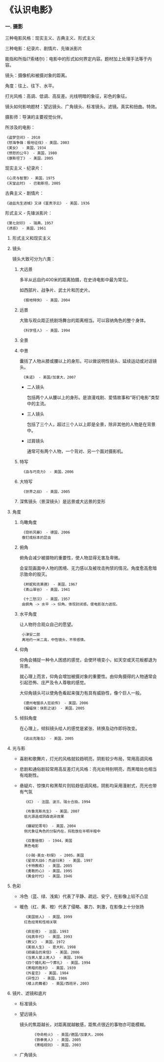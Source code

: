 # 《认识电影》

### 一. 摄影

三种电影风格：现实主义、古典主义、形式主义

三种电影：纪录片、剧情片、先锋派影片

能指和所指(?索绪尔)：电影中的形式如何界定内容。题材加上处理手法等于内容。

镜头：摄像机和被摄对象的距离。

角度：往上、往下、水平。

打光风格：高调、低调、高反差。光线明暗的象征，彩色的象征。

镜头如何影响题材：望远镜头、广角镜头、标准镜头。滤镜。真实和扭曲。特效。

摄影师：导演的主要视觉伙伴。

所涉及的电影：

    《盗梦空间》- 2010
    《怒海争锋：极地征伐》- 美国，2003
    《美女》 - 美国，1934
    《愤怒的公牛》 - 美国，1980
    《康斯坦丁》 - 美国，2005

现实主义 - 纪录片：

    《心灵与智慧》- 美国，1975
    《天堂此时》 - 巴勒斯坦，2005

古典主义 - 剧情片：

    《迪兹先生进城》又译《富贵浮云》 - 美国，1936

形式主义 - 先锋派影片：

    《第七封印》 - 瑞典，1957
    《诱惑》 - 美国，1961

1. 形式主义和现实主义

2. 镜头

    镜头大致可分为六类：

    1. 大远景

        多半从远自约400米的距离拍摄，在史诗电影中最为常见。

        如西部片、战争片、武士片和历史片。

            《极地特快》 - 美国，2004

    2. 远景

        大致与观众距正统剧场舞台的距离相当。可以容纳角色的整个身体。

            《科学怪人》 - 美国，1994

    3. 全景
    4. 中景
        
        囊括了人物从膝或腰以上的身形。可以做说明性镜头、延续运动或对话镜头。

            《朱诺》 - 美国/加拿大，2007

        - 二人镜头

            包括两个人从腰以上的身形。是浪漫戏剧、爱情故事和“哥们电影”类型中的主流。

        - 三人镜头

            包括了三个人，超过三个人以上即是全景，除非其他的人物是在背景中。

        - 过肩镜头

            通常可有两个人物，一个背对、另一个面对摄影机。

    5. 特写

            《血与巧克力》 - 美国，2006

    6. 大特写

            《世界之战》 - 美国，2005

    7. 深焦镜头（景深镜头）是远景或大远景的变形

3. 角度
            
    1. 鸟瞰角度

            《窃听风暴》 - 德国，2006
            像钉成标本的昆虫

    2. 俯角

        俯角会减少被摄物的重要性，使人物显得无害及卑微。

        会呈现画面中人物的困境、无力感以及被攻击拘禁的情况。角度愈高愈暗示致命的毁灭。

            《邦妮和克莱德》 - 美国，1967
            《青山翠谷》 - 美国，1941

            《十二怒汉》 - 美国，1957 
            由俯角 -> 水平 -> 仰角，体现封闭感，使电影张力迸现。
        

    3. 水平角度

        让人物符合观众自己的愿望。

            小津安二郎
            离地约一米二高，中性镜头，不带感情。

    4. 仰角

        仰角会捕捉一种令人困惑的感觉，会使环境变小，如天空或天花板都退为背景。

        就心理上而言，仰角会增加被摄对象的重要性。由仰角摄得的人物通常会引起恐怖、庄严及令人尊敬的感觉。

        大仰角镜头可以使角色看起来强力有具有威胁性，像个巨人一般。

            《德州电锯杀人狂前传》 - 美国，2006
            《蝙蝠侠：侠影之谜》 - 美国，2005

    5. 倾斜角度

        在心理上，倾斜镜头给人的感觉是紧张、转换及动作即将改变。

            《逃出克隆岛》 - 美国，2005

4. 光与影

    - 喜剧和歌舞片，灯光的风格就较趋明亮，阴影较少布局，常用高调风格
    - 悲剧和通俗剧较常用高反差灯光风格：亮光处特别明亮，而黑暗处也相当有戏剧性。
    - 悬疑片、惊悚片和黑帮片则较趋低调风格，阴影均采用漫射式，亮光也带有气氛

            《红》 - 法国、波兰、瑞士合拍，1994

            《布鲁克斯先生》 - 美国，2007
            低光源造成阴森诡异效果

            《嫌疑犯零号》 - 美国，2004
            侧光象征角色的分裂内在，将脸放在半明半暗中

            《双重赔偿》 - 1944，美国
            黑色电影

            《小贼·美女·秒探》 - 2005，美国
            《星球大战6：杰迪归来》 - 美国，1997
            《卡特教练》 - 美国，2005
            《勇敢的心》 - 美国，1995
            《黄金时代》 - 美国，1946

5. 色彩

    - 冷色（蓝、绿、浅紫）代表了平静、疏远、安宁，在影像上较不凸显
    - 暖色（红、黄、橙）代表了侵略、暴力、刺激，在影像上十分张扬

            《美国丽人》 - 美国，1999
            红色经常和性相关联

            《疯狂夜》 - 法国，1993
            《纯真年代》 - 美国，1993
            《教父》 - 美国，1972
            《美丽人生》 - 意大利，1998
            《硫磺岛的来信》 - 美国，2006
            《当男人爱上男人》 - 美国，1996
            《四个婚礼和一个葬礼》 - 美国，1994
            《黑暗的胜利》 - 美国，1939
            《外星恋》 - 美国，1984
            《异性2》 - 美国，1986
            《楼上的舞者》 - 美国/西班牙，2003

6. 镜片、滤镜和底片

    - 标准镜头
    - 望远镜头

        镜头的焦距越长，对距离就越敏感，距焦点很近的事物亦可能模糊。

                《夺命枪火》 - 美国/德国/加拿大，2006
                《铁拳男人》 - 美国，2005
                《黑暗规则》 - 美国，2003

    - 广角镜头